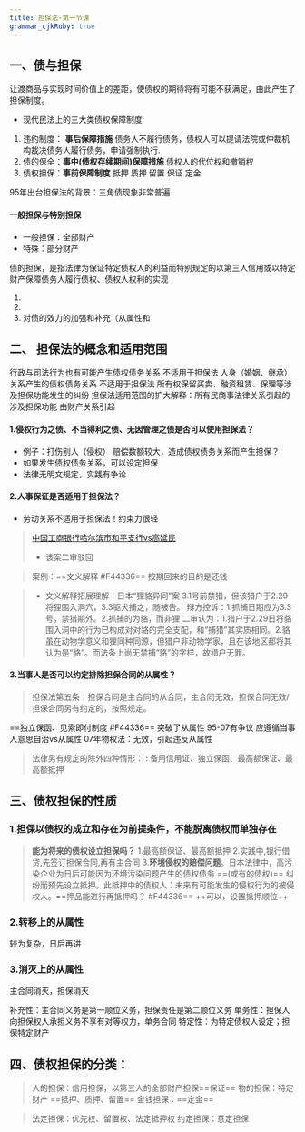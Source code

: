```yaml
---
title: 担保法·第一节课
grammar_cjkRuby: true
---
```

## 一、债与担保  
让渡商品与实现时间价值上的差距，使债权的期待将有可能不获满足，由此产生了担保制度。
- 现代民法上的三大类债权保障制度
1.	违约制度： **事后保障措施** 债务人不履行债务，债权人可以提请法院或仲裁机构裁决债务人履行债务，申请强制执行.
2.	债的保全：**事中(债权存续期间)保障措施** 债权人的代位权和撤销权 
3.	债权担保：**事前保障制度** 抵押 质押 留置 保证 定金 

95年出台担保法的背景：三角债现象非常普遍 

#### 一般担保与特别担保
- 一般担保：全部财产
- 特殊：部分财产

债的担保，是指法律为保证特定债权人的利益而特别规定的以第三人信用或以特定财产保障债务人履行债权、债权人权利的实现

1.
2.
3. 对债的效力的加强和补充（从属性和

## 二、	担保法的概念和适用范围
行政与司法行为也有可能产生债权债务关系 不适用于担保法
人身（婚姻、继承）关系产生的债权债务关系 不适用于担保法
所有权保留买卖、融资租赁、保理等涉及担保功能发生的纠纷 担保法适用范围的扩大解释：所有民商事法律关系引起的涉及担保功能 由财产关系引起

#### 1.侵权行为之债、不当得利之债、无因管理之债是否可以使用担保法？
- 例子：打伤别人（侵权） 赔偿数额较大，造成债权债务关系而产生担保？
- 如果发生债权债务关系，可以设定担保
- 法律无明文规定，实践有争论

#### 2.人事保证是否适用于担保法？
- 劳动关系不适用于担保法！约束力很轻
> [中国工商银行哈尔滨市和平支行vs高延民](http://gongbao.court.gov.cn/Details/8cd2d96232f02f11b0247bcda75e05.html)
> - 该案二审驳回
 


>案例：==文义解释 #F44336== 按期回来的目的是还钱

>- 文义解释拓展理解：日本“狸貉异同”案
>3.1号前禁猎，但该猎户于2.29将狸围入洞穴，3.3驱犬捕之，随被告。
>辩方控诉：1.抓捕日期应为3.3号，禁猎期外。2.抓捕的为貉，而非狸
>二审认为：1.猎户于2.29日将貉围入洞中的行为已构成对对貉的完全支配，和“捕猎”其实质相同。2.貉虽在动物学意义和狸同种同源，但猎户非动物学家，且在该地区都将其认为是“貉”。而法条上尚无禁捕“貉”的字样，故猎户无罪。

#### 3.当事人是否可以约定排除担保合同的从属性？
>担保法第五条：担保合同是主合同的从合同，主合同无效，担保合同无效/担保合同另有约定的，按照规定。

==独立保函、见索即付制度 #F44336== 突破了从属性
95-07有争议 应遵循当事人意思自治vs从属性
07年物权法：无效，引起违反从属性
>法律另有规定的除外四种情形：
>: 备用信用证、独立保函、最高额保证、最高额抵押

## 三、债权担保的性质
### 1.担保以债权的成立和存在为前提条件，不能脱离债权而单独存在
>**能为将来的债权设立担保吗？**
1.最高额保证、最高额抵押
2.实践中,银行借贷,先签订担保合同,再有主合同
3.**环境侵权的赔偿问题**。日本法律中，高污染企业为日后可能因为环境污染问题产生的债权债务 ==(或有的债权)== 纠纷而预先设立抵押。此抵押中的债权人：未来有可能发生的侵权行为的被侵权人。==押品能进行再抵押吗？ #F44336== ++可以，设置抵押顺位++ 

### 2.转移上的从属性
较为复杂，日后再讲
### 3.消灭上的从属性
主合同消灭，担保消灭

补充性：主合同义务是第一顺位义务，担保责任是第二顺位义务
单务性：担保人向担保权人承担义务不享有对等权力，单务合同
特定性：为特定债权人设定；担保特定财产

## 四、债权担保的分类：
>人的担保：信用担保，以第三人的全部财产担保==保证==
物的担保：特定财产 ==抵押、质押、留置==
金钱担保：==定金==

>法定担保：优先权、留置权、法定抵押权
约定担保：意定担保



